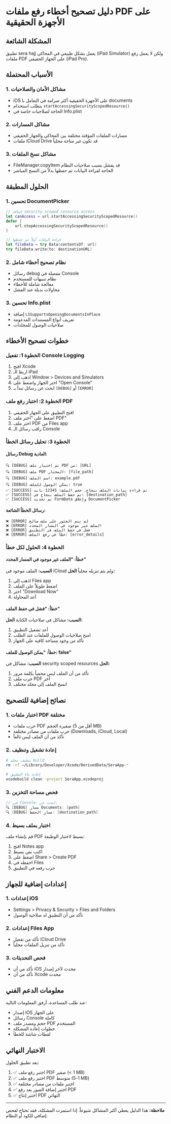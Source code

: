 # دليل تصحيح أخطاء رفع ملفات PDF على الأجهزة الحقيقية

## المشكلة الشائعة

تطبيق sera hajj يعمل بشكل طبيعي في المحاكي (iPad Simulator) ولكن لا يعمل رفع ملفات PDF على الجهاز الحقيقي (iPad Pro).

## الأسباب المحتملة

### 1. مشاكل الأمان والصلاحيات

- iOS على الأجهزة الحقيقية أكثر صرامة في التعامل با documents
- يتطلب استخدام `startAccessingSecurityScopedResource()`
- الحاجة لصلاحيات خاصة في Info.plist

### 2. مشاكل المسارات

- مسارات الملفات المؤقتة مختلفة بين المحاكي والجهاز الحقيقي
- ملفات iCloud Drive قد تكون غير متاحة محلياً

### 3. مشاكل نسخ الملفات

- FileManager.copyItem قد يفشل بسبب صلاحيات النظام
- الحاجة لقراءة البيانات ثم حفظها بدلاً من النسخ المباشر

## الحلول المطبقة

### 1. تحسين DocumentPicker

```swift
// إضافة security scoped resource access
let canAccess = url.startAccessingSecurityScopedResource()
defer {
    url.stopAccessingSecurityScopedResource()
}

// قراءة البيانات أولاً ثم حفظها
let fileData = try Data(contentsOf: url)
try fileData.write(to: destinationURL)
```

### 2. نظام تصحيح أخطاء شامل

- رسائل debug مفصلة في Console
- نظام تنبيهات للمستخدم
- معالجة شاملة للأخطاء
- محاولات بديلة عند الفشل

### 3. تحسين Info.plist

- إضافة `LSSupportsOpeningDocumentsInPlace`
- تعريف أنواع المستندات المدعومة
- صلاحيات الوصول للمجلدات

## خطوات تصحيح الأخطاء

### الخطوة 1: تفعيل Console Logging

1. افتح Xcode
2. اربط الـ iPad
3. اذهب إلى Window > Devices and Simulators
4. اختر الجهاز واضغط على "Open Console"
5. ابحث عن رسائل تبدأ بـ `[DEBUG]` أو `[ERROR]`

### الخطوة 2: اختبار رفع ملف PDF

1. افتح التطبيق على الجهاز الحقيقي
2. اضغط على "اختر ملف PDF"
3. اختر ملف PDF من Files app
4. راقب رسائل الـ Console

### الخطوة 3: تحليل رسائل الخطأ

#### رسائل Debug العادية:

```
🔍 [DEBUG] تم اختيار ملف PDF من: [URL]
🔍 [DEBUG] ملف PDF المختار: [file_path]
🔍 [DEBUG] اسم الملف: example.pdf
🔍 [DEBUG] يمكن الوصول للملف: true
✅ [SUCCESS] تم قراءة بيانات الملف بنجاح. حجم الملف: 12345 بايت
✅ [SUCCESS] تم حفظ الملف بنجاح في: [destination_path]
✅ [SUCCESS] تم تحديث FormData وإغلاق DocumentPicker
```

#### رسائل الخطأ الشائعة:

```
❌ [ERROR] لم يتم العثور على ملف صالح
❌ [ERROR] الملف غير موجود في المسار المحدد
❌ [ERROR] فشل في حفظ الملف في التطبيق
❌ [ERROR] خطأ في رفع الملف: [error_details]
```

### الخطوة 4: الحلول لكل خطأ

#### خطأ: "الملف غير موجود في المسار المحدد"

**السبب:** الملف موجود في iCloud ولم يتم تنزيله محلياً
**الحل:**

1. اذهب إلى Files app
2. اضغط طويلاً على الملف
3. اختر "Download Now"
4. أعد المحاولة

#### خطأ: "فشل في حفظ الملف"

**السبب:** مشاكل في صلاحيات الكتابة
**الحل:**

1. أعد تشغيل التطبيق
2. امنح صلاحيات الوصول للملفات عند الطلب
3. تأكد من وجود مساحة كافية على الجهاز

#### خطأ: "يمكن الوصول للملف: false"

**السبب:** مشاكل في security scoped resources
**الحل:**

1. تأكد من أن الملف ليس محمياً بكلمة مرور
2. جرب ملف PDF آخر
3. انسخ الملف إلى مجلد مختلف

## نصائح إضافية للتصحيح

### 1. اختبار ملفات PDF مختلفة

- جرب ملفات PDF صغيرة الحجم (أقل من 5 MB)
- جرب ملفات من مصادر مختلفة (Downloads, iCloud, Local)
- تأكد من أن الملف ليس تالفاً

### 2. إعادة تشغيل وتنظيف

```bash
# تنظيف مجلد build
rm -rf ~/Library/Developer/Xcode/DerivedData/SeraApp-*

# إعادة بناء التطبيق
xcodebuild clean -project SeraApp.xcodeproj
```

### 3. فحص مساحة التخزين

```swift
// في Console، ابحث عن:
🔍 [DEBUG] مسار Documents: [path]
🔍 [DEBUG] مسار الحفظ: [destination_path]
```

### 4. اختبار بملف بسيط

قم بإنشاء ملف PDF بسيط لاختبار الوظيفة:

1. افتح Notes app
2. اكتب نص بسيط
3. اضغط على Share > Create PDF
4. احفظه في Files
5. جرب رفعه في التطبيق

## إعدادات إضافية للجهاز

### 1. إعدادات iOS

- Settings > Privacy & Security > Files and Folders
- تأكد من أن التطبيق له صلاحية الوصول

### 2. إعدادات Files App

- تأكد من تفعيل iCloud Drive
- تأكد من تنزيل الملفات محلياً

### 3. فحص التحديثات

- تأكد من أن iOS محدث لآخر إصدار
- تأكد من أن Xcode محدث

## معلومات الدعم الفني

عند طلب المساعدة، أرفق المعلومات التالية:

- إصدار iOS على الجهاز
- رسائل Console كاملة
- حجم ومصدر ملف PDF المستخدم
- خطوات إعادة المشكلة
- لقطات شاشة للخطأ

## الاختبار النهائي

بعد تطبيق الحلول:

1. ✅ اختبر رفع ملف PDF صغير (< 1 MB)
2. ✅ اختبر رفع ملف PDF متوسط (1-5 MB)
3. ✅ اختبر ملفات من مصادر مختلفة
4. ✅ اختبر إضافة الصور بعد رفع PDF
5. ✅ اختبر إنتاج PDF النهائي

---

**ملاحظة:** هذا الدليل يغطي أكثر المشاكل شيوعاً. إذا استمرت المشكلة، فقد تحتاج لفحص إضافي للكود أو النظام.
